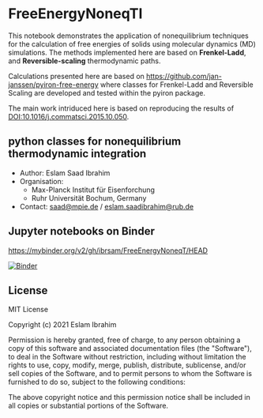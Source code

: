 # FreeEnergyNoneqTI
This notebook demonstrates the application of nonequilibrium techniques for the calculation of free energies of solids using molecular dynamics (MD) simulations. The methods implemented here are based on **Frenkel-Ladd**, and **Reversible-scaling** thermodynamic paths. 

Calculations presented here are based on https://github.com/jan-janssen/pyiron-free-energy where classes for Frenkel-Ladd and Reversible Scaling are developed and tested within the pyiron package.

The main work intriduced here is based on reproducing the results of [DOI:10.1016/j.commatsci.2015.10.050](https://DOI.org/10.1016/j.commatsci.2015.10.050).

## python classes for nonequilibrium thermodynamic integration
  - Author: Eslam Saad  Ibrahim
  - Organisation: 
    - Max-Planck Institut für Eisenforchung 
    - Ruhr Universität Bochum, Germany
  - Contact: saad@mpie.de / eslam.saadibrahim@rub.de

## Jupyter notebooks on Binder
https://mybinder.org/v2/gh/ibrsam/FreeEnergyNoneqT/HEAD

[![Binder](https://mybinder.org/badge_logo.svg)](https://mybinder.org/v2/gh/ibrsam/FreeEnergyNoneqT/HEAD)

## License
MIT License

Copyright (c) 2021 Eslam Ibrahim

Permission is hereby granted, free of charge, to any person obtaining a copy
of this software and associated documentation files (the "Software"), to deal
in the Software without restriction, including without limitation the rights
to use, copy, modify, merge, publish, distribute, sublicense, and/or sell
copies of the Software, and to permit persons to whom the Software is
furnished to do so, subject to the following conditions:

The above copyright notice and this permission notice shall be included in all
copies or substantial portions of the Software.

